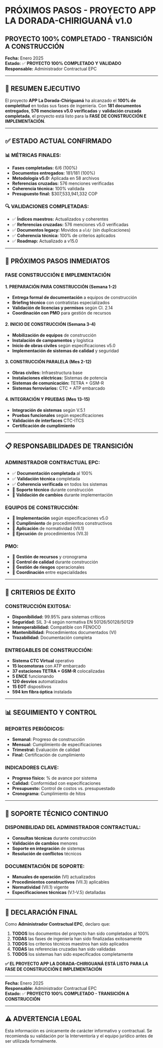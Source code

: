 # PRÓXIMOS PASOS - PROYECTO APP LA DORADA-CHIRIGUANÁ v1.0
## PROYECTO 100% COMPLETADO - TRANSICIÓN A CONSTRUCCIÓN

**Fecha:** Enero 2025  
**Estado:** ✅ **PROYECTO 100% COMPLETADO Y VALIDADO**  
**Responsable:** Administrador Contractual EPC

---

## 🎯 RESUMEN EJECUTIVO

El proyecto **APP La Dorada-Chiriguaná** ha alcanzado el **100% de completitud** en todas sus fases de ingeniería. Con **181 documentos entregados**, **576 menciones v5.0 verificadas** y **validación cruzada completada**, el proyecto está listo para la **FASE DE CONSTRUCCIÓN E IMPLEMENTACIÓN**.

---

## ✅ ESTADO ACTUAL CONFIRMADO

### **📊 MÉTRICAS FINALES:**
- **Fases completadas:** 6/6 (100%)
- **Documentos entregados:** 181/181 (100%)
- **Metodología v5.0:** Aplicada en 58 archivos
- **Referencias cruzadas:** 576 menciones verificadas
- **Coherencia técnica:** 100% validada
- **Presupuesto final:** $307,533,941,332 COP

### **🔍 VALIDACIONES COMPLETADAS:**
- ✅ **Índices maestros:** Actualizados y coherentes
- ✅ **Referencias cruzadas:** 576 menciones v5.0 verificadas
- ✅ **Documentos legacy:** Movidos a `old/` (sin duplicaciones)
- ✅ **Coherencia técnica:** 100% de criterios aplicados
- ✅ **Roadmap:** Actualizado a v15.0

---

## 🚀 PRÓXIMOS PASOS INMEDIATOS

### **FASE CONSTRUCCIÓN E IMPLEMENTACIÓN**

#### **1. PREPARACIÓN PARA CONSTRUCCIÓN (Semana 1-2)**
- **Entrega formal de documentación** a equipos de construcción
- **Briefing técnico** con contratistas especializados
- **Validación de licencias y permisos** según Cl. 2.14
- **Coordinación con PMO** para gestión de recursos

#### **2. INICIO DE CONSTRUCCIÓN (Semana 3-4)**
- **Mobilización de equipos** de construcción
- **Instalación de campamentos** y logística
- **Inicio de obras civiles** según especificaciones v5.0
- **Implementación de sistemas de calidad** y seguridad

#### **3. CONSTRUCCIÓN PARALELA (Mes 2-12)**
- **Obras civiles:** Infraestructura base
- **Instalaciones eléctricas:** Sistemas de potencia
- **Sistemas de comunicación:** TETRA + GSM-R
- **Sistemas ferroviarios:** CTC + ATP embarcado

#### **4. INTEGRACIÓN Y PRUEBAS (Mes 13-15)**
- **Integración de sistemas** según V.5.1
- **Pruebas funcionales** según especificaciones
- **Validación de interfaces** CTC-ITCS
- **Certificación de cumplimiento**

---

## 📋 RESPONSABILIDADES DE TRANSICIÓN

### **ADMINISTRADOR CONTRACTUAL EPC:**
- ✅ **Documentación completada** al 100%
- ✅ **Validación técnica** completada
- ✅ **Coherencia verificada** en todos los sistemas
- 🔄 **Soporte técnico** durante construcción
- 🔄 **Validación de cambios** durante implementación

### **EQUIPOS DE CONSTRUCCIÓN:**
- 🔄 **Implementación** según especificaciones v5.0
- 🔄 **Cumplimiento** de procedimientos constructivos
- 🔄 **Aplicación** de normatividad (VII.1)
- 🔄 **Ejecución** de procedimientos (VII.3)

### **PMO:**
- 🔄 **Gestión de recursos** y cronograma
- 🔄 **Control de calidad** durante construcción
- 🔄 **Gestión de riesgos** operacionales
- 🔄 **Coordinación** entre especialidades

---

## 🎯 CRITERIOS DE ÉXITO

### **CONSTRUCCIÓN EXITOSA:**
- **Disponibilidad:** 99.95% para sistemas críticos
- **Seguridad:** SIL 3-4 según normativa EN 50126/50128/50129
- **Interoperabilidad:** Compatible con FENOCO
- **Mantenibilidad:** Procedimientos documentados (VI)
- **Trazabilidad:** Documentación completa

### **ENTREGABLES DE CONSTRUCCIÓN:**
- **Sistema CTC Virtual** operativo
- **15 locomotoras** con ATP embarcado
- **37 estaciones TETRA + GSM-R** colocalizadas
- **5 ENCE** funcionando
- **120 desvíos** automatizados
- **15 EOT** dispositivos
- **594 km fibra óptica** instalada

---

## 📊 SEGUIMIENTO Y CONTROL

### **REPORTES PERIÓDICOS:**
- **Semanal:** Progreso de construcción
- **Mensual:** Cumplimiento de especificaciones
- **Trimestral:** Evaluación de calidad
- **Final:** Certificación de cumplimiento

### **INDICADORES CLAVE:**
- **Progreso físico:** % de avance por sistema
- **Calidad:** Conformidad con especificaciones
- **Presupuesto:** Control de costos vs. presupuestado
- **Cronograma:** Cumplimiento de hitos

---

## 🔄 SOPORTE TÉCNICO CONTINUO

### **DISPONIBILIDAD DEL ADMINISTRADOR CONTRACTUAL:**
- **Consultas técnicas** durante construcción
- **Validación de cambios** menores
- **Soporte en integración** de sistemas
- **Resolución de conflictos** técnicos

### **DOCUMENTACIÓN DE SOPORTE:**
- **Manuales de operación** (VI) actualizados
- **Procedimientos constructivos** (VII.3) aplicables
- **Normatividad** (VII.1) vigente
- **Especificaciones técnicas** (V.1-V.5) detalladas

---

## 🎉 DECLARACIÓN FINAL

Como **Administrador Contractual EPC**, declaro que:

1. **TODOS** los documentos del proyecto han sido completados al 100%
2. **TODAS** las fases de ingeniería han sido finalizadas exitosamente
3. **TODOS** los criterios técnicos maestros han sido aplicados
4. **TODAS** las referencias cruzadas han sido validadas
5. **TODOS** los sistemas han sido especificados completamente

**✅ EL PROYECTO APP LA DORADA-CHIRIGUANÁ ESTÁ LISTO PARA LA FASE DE CONSTRUCCIÓN E IMPLEMENTACIÓN**

---

**Fecha:** Enero 2025  
**Responsable:** Administrador Contractual EPC  
**Estado:** ✅ **PROYECTO 100% COMPLETADO - TRANSICIÓN A CONSTRUCCIÓN**

---

## ⚠️ ADVERTENCIA LEGAL

Esta información es únicamente de carácter informativo y contractual. Se recomienda su validación por la Interventoría y el equipo jurídico antes de ser utilizada formalmente.
